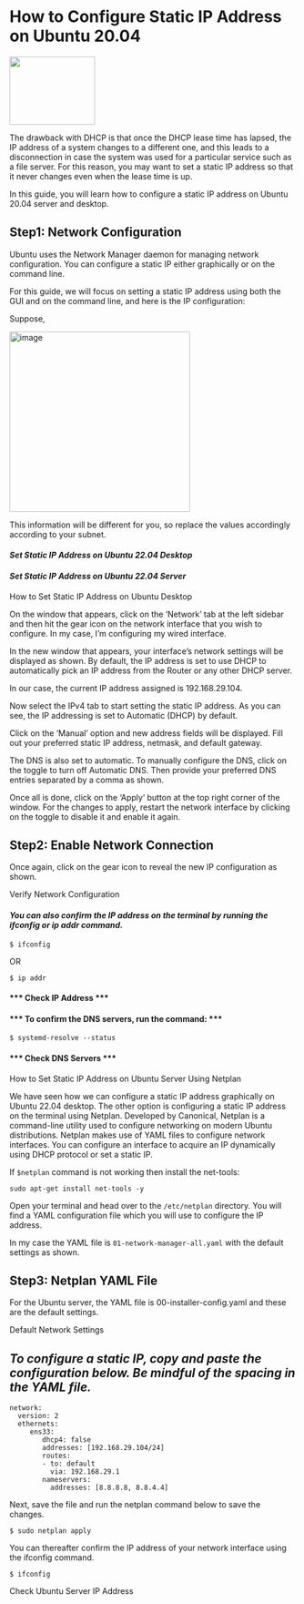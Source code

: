 # **How to Configure Static IP Address on Ubuntu 20.04**

   <img src="https://user-images.githubusercontent.com/65080702/215354246-17481ed9-935f-414d-a04e-34e2f8d2d82a.png" width="150" height="120">    

The drawback with DHCP is that once the DHCP lease time has lapsed, the IP address of a system changes to a different one, and this leads to a disconnection in case the system was used for a particular service such as a file server. For this reason, you may want to set a static IP address so that it never changes even when the lease time is up.

In this guide, you will learn how to configure a static IP address on Ubuntu 20.04 server and desktop.

## **Step1:  Network Configuration**


Ubuntu uses the Network Manager daemon for managing network configuration. You can configure a static IP either graphically or on the command line.

For this guide, we will focus on setting a static IP address using both the GUI and on the command line, and here is the IP configuration:

Suppose,

<img width="317" alt="image" src="https://user-images.githubusercontent.com/65080702/215354436-3d856f1e-22dc-4b18-b27b-c0546a19dc10.png">


This information will be different for you, so replace the values accordingly according to your subnet.

#### ***Set Static IP Address on Ubuntu 22.04 Desktop***

#### ***Set Static IP Address on Ubuntu 22.04 Server***

How to Set Static IP Address on Ubuntu Desktop

On the window that appears, click on the ‘Network’ tab at the left sidebar and then hit the gear icon on the network interface that you wish to configure. In my case, I’m configuring my wired interface.

In the new window that appears, your interface’s network settings will be displayed as shown. By default, the IP address is set to use DHCP to automatically pick an IP address from the Router or any other DHCP server.

In our case, the current IP address assigned is 192.168.29.104.



Now select the IPv4 tab to start setting the static IP address. As you can see, the IP addressing is set to Automatic (DHCP) by default.



Click on the ‘Manual’ option and new address fields will be displayed. Fill out your preferred static IP address, netmask, and default gateway.

The DNS is also set to automatic. To manually configure the DNS, click on the toggle to turn off Automatic DNS. Then provide your preferred DNS entries separated by a comma as shown.



Once all is done, click on the ‘Apply’ button at the top right corner of the window. For the changes to apply, restart the network interface by clicking on the toggle to disable it and enable it again.


## **Step2: Enable Network Connection**


Once again, click on the gear icon to reveal the new IP configuration as shown.

Verify Network Configuration

#### ***You can also confirm the IP address on the terminal by running the ifconfig or ip addr command.***

`$ ifconfig`



OR

`$ ip addr`



#### *** Check IP Address ***

#### *** To confirm the DNS servers, run the command: ***

`$ systemd-resolve --status`





 ####  *** Check DNS Servers ***

How to Set Static IP Address on Ubuntu Server Using Netplan

We have seen how we can configure a static IP address graphically on Ubuntu 22.04 desktop. The other option is configuring a static IP address on the terminal using Netplan. Developed by Canonical, Netplan is a command-line utility used to configure networking on modern Ubuntu distributions. Netplan makes use of YAML files to configure network interfaces. You can configure an interface to acquire an IP dynamically using DHCP protocol or set a static IP.

If `$netplan` command is not working then install the net-tools:

`sudo apt-get install net-tools -y`



Open your terminal and head over to the `/etc/netplan` directory. You will find a YAML configuration file which you will use to configure the IP address.

In my case the YAML file is `01-network-manager-all.yaml` with the default settings as shown.
## **Step3: Netplan YAML File**


For the Ubuntu server, the YAML file is 00-installer-config.yaml and these are the default settings.

Default Network Settings

## *To configure a static IP, copy and paste the configuration below. Be mindful of the spacing in the YAML file.*
```
network:
  version: 2
  ethernets:
     ens33:
        dhcp4: false
        addresses: [192.168.29.104/24]
        routes:
        - to: default
          via: 192.168.29.1
        nameservers:
          addresses: [8.8.8.8, 8.8.4.4]
```


Next, save the file and run the netplan command below to save the changes.

`$ sudo netplan apply`



You can thereafter confirm the IP address of your network interface using the ifconfig command.

`$ ifconfig` 

Check Ubuntu Server IP Address
